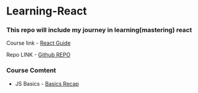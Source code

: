 # Learning-React

### This repo will include my journey in learning(mastering) react 

Course link - [React Guide](https://www.udemy.com/course/the-ultimate-react-course/learn/lecture/37351178#overview)

Repo LINK - [Github REPO](https://github.com/jonasschmedtmann/ultimate-react-course)

### Course Comtent 
- JS Basics - [Basics Recap](https://github.com/Ravkeerat02/Learning-React/blob/main/js-review/script.js)


